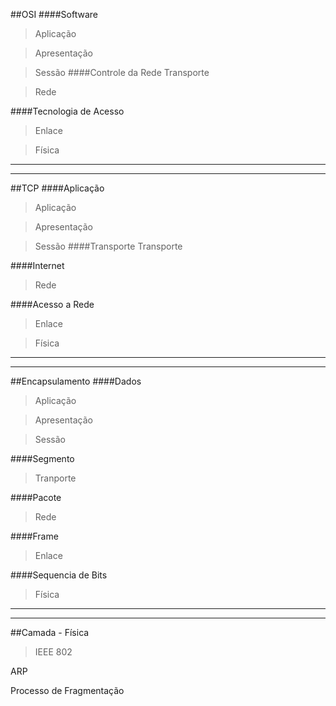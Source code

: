 ##OSI
####Software

> Aplicação

> Apresentação

> Sessão
####Controle da Rede
> Transporte


> Rede

####Tecnologia de Acesso
> Enlace

> Física

---

---

##TCP
####Aplicação

> Aplicação

> Apresentação

> Sessão
####Transporte
> Transporte

####Internet
> Rede

####Acesso a Rede
> Enlace

> Física

---

---

##Encapsulamento
####Dados
> Aplicação

> Apresentação

> Sessão

####Segmento
> Tranporte

####Pacote
> Rede

####Frame
> Enlace

####Sequencia de Bits
> Física

---

---

##Camada - Física
> IEEE 802




ARP

Processo de Fragmentação
